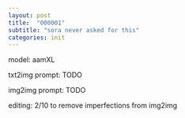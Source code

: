 ```yaml
---
layout: post
title:  "000001"
subtitle: "sora never asked for this"
categories: init
---
```


model: aamXL

txt2img prompt: TODO

img2img prompt: TODO

editing: 2/10 to remove imperfections from img2img

